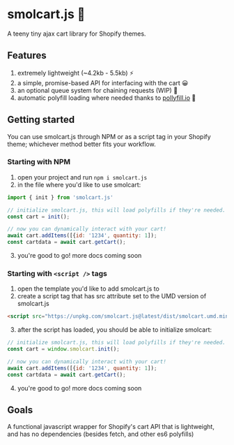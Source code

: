 # smolcart.js 🛒
A teeny tiny ajax cart library for Shopify themes. 

## Features
1. extremely lightweight (~4.2kb - 5.5kb) ⚡
2. a simple, promise-based API for interfacing with the cart 😀
3. an optional queue system for chaining requests (WIP) 🔗
3. automatic polyfill loading where needed thanks to [pollyfill.io](pollyfill.io) 🔮

## Getting started

You can use smolcart.js through NPM or as a script tag in your Shopify theme; whichever method better fits your workflow.  

### Starting with NPM

1. open your project and run `npm i smolcart.js`
2. in the file where you'd like to use smolcart: 
```js
import { init } from 'smolcart.js'

// initialize smolcart.js, this will load polyfills if they're needed.
const cart = init();

// now you can dynamically interact with your cart!  
await cart.addItems([{id: '1234', quantity: 1]);
const cartdata = await cart.getCart();
```
3. you're good to go! more docs coming soon 

### Starting with `<script />` tags

1. open the template you'd like to add smolcart.js to
2. create a script tag that has src attribute set to the UMD version of smolcart.js
```html 
<script src="https://unpkg.com/smolcart.js@latest/dist/smolcart.umd.min.js" defer></script> 
``` 
3. after the script has loaded, you should be able to initialize smolcart: 
```js
// initialize smolcart.js, this will load polyfills if they're needed.
const cart = window.smolcart.init();

// now you can dynamically interact with your cart!  
await cart.addItems([{id: '1234', quantity: 1]);
const cartdata = await cart.getCart();
```
4. you're good to go! more docs coming soon

## Goals
A functional javascript wrapper for Shopify's cart API that is lightweight, and has no dependencies (besides fetch, and other es6 polyfills)

